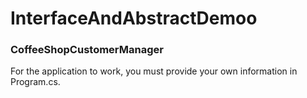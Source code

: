 # InterfaceAndAbstractDemoo
### CoffeeShopCustomerManager 
For the application to work, you must provide your own information in Program.cs. 
